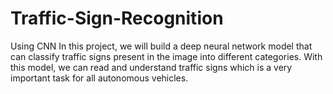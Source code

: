 # Traffic-Sign-Recognition
Using CNN
In this project, we will build a deep neural network model that can classify traffic signs present in the image into different categories. With this model, we can read and understand traffic signs which is a very important task for all autonomous vehicles.
